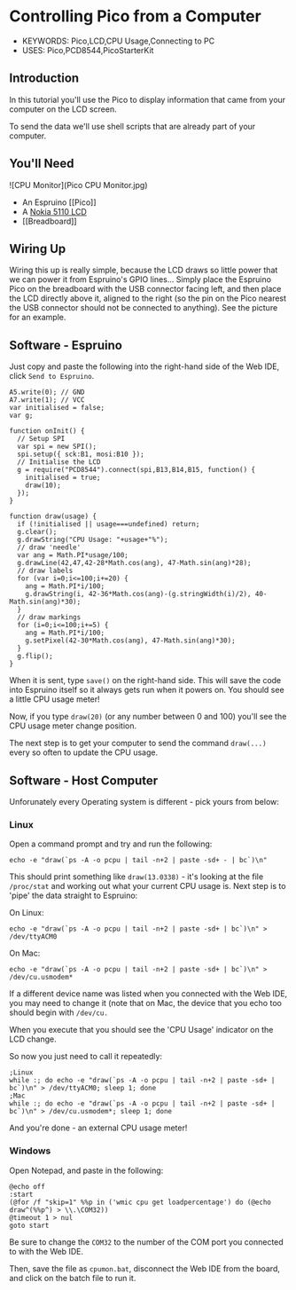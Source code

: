 <!--- Copyright (c) 2015 Gordon Williams, Pur3 Ltd. See the file LICENSE for copying permission. -->
Controlling Pico from a Computer
============================

* KEYWORDS: Pico,LCD,CPU Usage,Connecting to PC
* USES: Pico,PCD8544,PicoStarterKit

Introduction
-----------

In this tutorial you'll use the Pico to display information that came from your computer on the LCD screen.

To send the data we'll use shell scripts that are already part of your computer.

You'll Need
----------

![CPU Monitor](Pico CPU Monitor.jpg)

* An Espruino [[Pico]]
* A [Nokia 5110 LCD](/PCD8544)
* [[Breadboard]]

Wiring Up
--------

Wiring this up is really simple, because the LCD draws so little power that we can power it from Espruino's GPIO lines... Simply place the Espruino Pico on the breadboard with the USB connector facing left, and then place the LCD directly above it, aligned to the right (so the pin on the Pico nearest the USB connector should not be connected to anything). See the picture for an example.

Software - Espruino
-----------------

Just copy and paste the following into the right-hand side of the Web IDE, click `Send to Espruino`.

```
A5.write(0); // GND
A7.write(1); // VCC
var initialised = false;
var g;

function onInit() {
  // Setup SPI
  var spi = new SPI();
  spi.setup({ sck:B1, mosi:B10 });
  // Initialise the LCD
  g = require("PCD8544").connect(spi,B13,B14,B15, function() {
    initialised = true;
    draw(10);
  });
}
  
function draw(usage) {
  if (!initialised || usage===undefined) return;
  g.clear();
  g.drawString("CPU Usage: "+usage+"%");
  // draw 'needle'
  var ang = Math.PI*usage/100;
  g.drawLine(42,47,42-28*Math.cos(ang), 47-Math.sin(ang)*28);
  // draw labels
  for (var i=0;i<=100;i+=20) {
    ang = Math.PI*i/100;
    g.drawString(i, 42-36*Math.cos(ang)-(g.stringWidth(i)/2), 40-Math.sin(ang)*30);
  }
  // draw markings
  for (i=0;i<=100;i+=5) {
    ang = Math.PI*i/100;
    g.setPixel(42-30*Math.cos(ang), 47-Math.sin(ang)*30);
  }
  g.flip(); 
}

```

When it is sent, type `save()` on the right-hand side. This will save the code into Espruino itself so it always gets run when it powers on. You should see a little CPU usage meter!

Now, if you type `draw(20)` (or any number between 0 and 100) you'll see the CPU usage meter change position.

The next step is to get your computer to send the command `draw(...)` every so often to update the CPU usage.

Software - Host Computer
---------------------

Unforunately every Operating system is different - pick yours from below:

### Linux

Open a command prompt and try and run the following:

```
echo -e "draw(`ps -A -o pcpu | tail -n+2 | paste -sd+ - | bc`)\n"
```

This should print something like `draw(13.0338)` - it's looking at the file `/proc/stat` and working out what your current CPU usage is. Next step is to 'pipe' the data straight to Espruino:

On Linux:

```
echo -e "draw(`ps -A -o pcpu | tail -n+2 | paste -sd+ | bc`)\n" > /dev/ttyACM0
```

On Mac:

```
echo -e "draw(`ps -A -o pcpu | tail -n+2 | paste -sd+ | bc`)\n" > /dev/cu.usmodem*
```

If a different device name was listed when you connected with the Web IDE, you may need to change it (note that on Mac, the device that you echo too should begin with `/dev/cu.`

When you execute that you should see the 'CPU Usage' indicator on the LCD change.

So now you just need to call it repeatedly:

```
;Linux
while :; do echo -e "draw(`ps -A -o pcpu | tail -n+2 | paste -sd+ | bc`)\n" > /dev/ttyACM0; sleep 1; done
;Mac
while :; do echo -e "draw(`ps -A -o pcpu | tail -n+2 | paste -sd+ | bc`)\n" > /dev/cu.usmodem*; sleep 1; done
```

And you're done - an external CPU usage meter!

### Windows

Open Notepad, and paste in the following:

```
@echo off
:start
(@for /f "skip=1" %%p in ('wmic cpu get loadpercentage') do (@echo draw^(%%p^) > \\.\COM32))
@timeout 1 > nul
goto start
```

Be sure to change the `COM32` to the number of the COM port you connected to with the Web IDE.

Then, save the file as `cpumon.bat`, disconnect the Web IDE from the board, and click on the batch file to run it.
